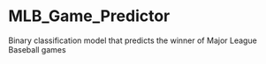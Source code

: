 # MLB_Game_Predictor
Binary classification model that predicts the winner of Major League Baseball games
